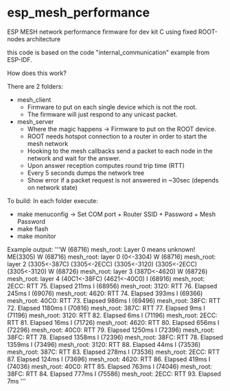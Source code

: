 # esp_mesh_performance
ESP MESH network performance firmware for dev kit C using fixed ROOT-nodes architecture

this code is based on the code "internal_communication" example from ESP-IDF.

How does this work?

There are 2 folders:
- mesh_client
	- Firmware to put on each single device which is not the root.
	- The firmware will just respond to any unicast packet.
- mesh_server
	- Where the magic happens -> Firmware to put on the ROOT device.
	- ROOT needs hotspot connection to a router in order to start the mesh network
	- Hooking to the mesh callbacks send a packet to each node in the network and wait for the answer. 
	- Upon answer reception computes round trip time (RTT)
	- Every 5 seconds dumps the network tree
	- Show error if a packet request is not answered in ~30sec (depends on network state)

To build:
In each folder execute:
- make menuconfig -> Set COM port + Router SSID + Password + Mesh Password
- make flash
- make monitor

Example output:
'''W (68716) mesh_root: Layer 0 means unknown! ME(3305)
W (68716) mesh_root: layer 0 (0<-3304)
W (68716) mesh_root: layer 2 (3305<-387C) (3305<-2ECC) (3305<-3120) (3305<-2ECC) (3305<-3120)
W (68726) mesh_root: layer 3 (387D<-4620)
W (68726) mesh_root: layer 4 (40C1<-38FC) (4621<-40C0)
I (68916) mesh_root: 2ECC: RTT 75. Elapsed 211ms
I (68956) mesh_root: 3120: RTT 76. Elapsed 245ms
I (69076) mesh_root: 4620: RTT 74. Elapsed 393ms
I (69366) mesh_root: 40C0: RTT 73. Elapsed 986ms
I (69496) mesh_root: 38FC: RTT 72. Elapsed 1180ms
I (70816) mesh_root: 387C: RTT 77. Elapsed 9ms
I (71196) mesh_root: 3120: RTT 82. Elapsed 6ms
I (71196) mesh_root: 2ECC: RTT 81. Elapsed 16ms
I (71726) mesh_root: 4620: RTT 80. Elapsed 656ms
I (72296) mesh_root: 40C0: RTT 79. Elapsed 1250ms
I (72396) mesh_root: 38FC: RTT 78. Elapsed 1358ms
I (72396) mesh_root: 38FC: RTT 78. Elapsed 1359ms
I (73496) mesh_root: 3120: RTT 88. Elapsed 44ms
I (73536) mesh_root: 387C: RTT 83. Elapsed 278ms
I (73536) mesh_root: 2ECC: RTT 87. Elapsed 124ms
I (73696) mesh_root: 4620: RTT 86. Elapsed 419ms
I (74036) mesh_root: 40C0: RTT 85. Elapsed 763ms
I (74046) mesh_root: 38FC: RTT 84. Elapsed 777ms
I (75586) mesh_root: 2ECC: RTT 93. Elapsed 7ms
'''